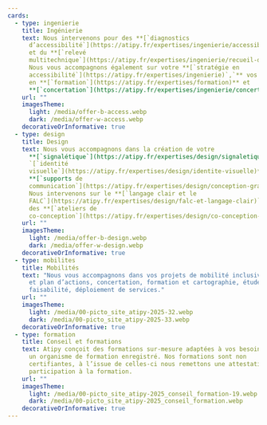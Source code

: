 ```yaml
---
cards:
  - type: ingenierie
    title: Ingénierie
    text: Nous intervenons pour des **[`diagnostics
      d’accessibilité`](https://atipy.fr/expertises/ingenierie/accessibilite-du-cadre-bati)**
      et du **[`relevé
      multitechnique`](https://atipy.fr/expertises/ingenierie/recueil-de-donnees-complementaires)**.
      Nous vous accompagnons également sur votre **[`stratégie en
      accessibilité`](https://atipy.fr/expertises/ingenierie)`,`** vos besoins
      en **[`formation`](https://atipy.fr/expertises/formation)** et
      **[`concertation`](https://atipy.fr/expertises/ingenierie/concertation-et-evenementiel)`.`**
    url: ""
    imagesTheme:
      light: /media/offer-b-access.webp
      dark: /media/offer-w-access.webp
    decorativeOrInformative: true
  - type: design
    title: Design
    text: Nous vous accompagnons dans la création de votre
      **[`signalétique`](https://atipy.fr/expertises/design/signaletique)`,
      `[`identité
      visuelle`](https://atipy.fr/expertises/design/identite-visuelle)** et
      **[`supports de
      communication`](https://atipy.fr/expertises/design/conception-graphique)`.`**
      Nous intervenons sur le **[`langage clair et le
      FALC`](https://atipy.fr/expertises/design/falc-et-langage-clair)`,`** et
      des **[`ateliers de
      co-conception`](https://atipy.fr/expertises/design/co-conception-et-concertation)`.`**
    url: ""
    imagesTheme:
      light: /media/offer-b-design.webp
      dark: /media/offer-w-design.webp
    decorativeOrInformative: true
  - type: mobilites
    title: Mobilités
    text: "Nous vous accompagnons dans vos projets de mobilité inclusive : stratégie
      et plan d’actions, concertation, formation et cartographie, études de
      faisabilité, déploiement de services."
    url: ""
    imagesTheme:
      light: /media/00-picto_site_atipy-2025-32.webp
      dark: /media/00-picto_site_atipy-2025-33.webp
    decorativeOrInformative: true
  - type: formation
    title: Conseil et formations
    text: Atipy conçoit des formations sur-mesure adaptées à vos besoins. Atipy est
      un organisme de formation enregistré. Nos formations sont non
      certifiantes, à l’issue de celles-ci nous remettons une attestation de
      participation à la formation.
    url: ""
    imagesTheme:
      light: /media/00-picto_site_atipy-2025_conseil_formation-19.webp
      dark: /media/00-picto_site_atipy-2025_conseil_formation.webp
    decorativeOrInformative: true
---
```

